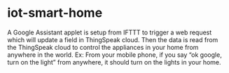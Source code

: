 # iot-smart-home
A Google Assistant applet is setup from IFTTT to trigger a web request which will update a field in ThingSpeak cloud. Then the data is read from the ThingSpeak cloud to control the appliances in your home from anywhere in the world. Ex: From your mobile phone, if you say “ok google, turn on the light” from anywhere, it should turn on the lights in your home.
